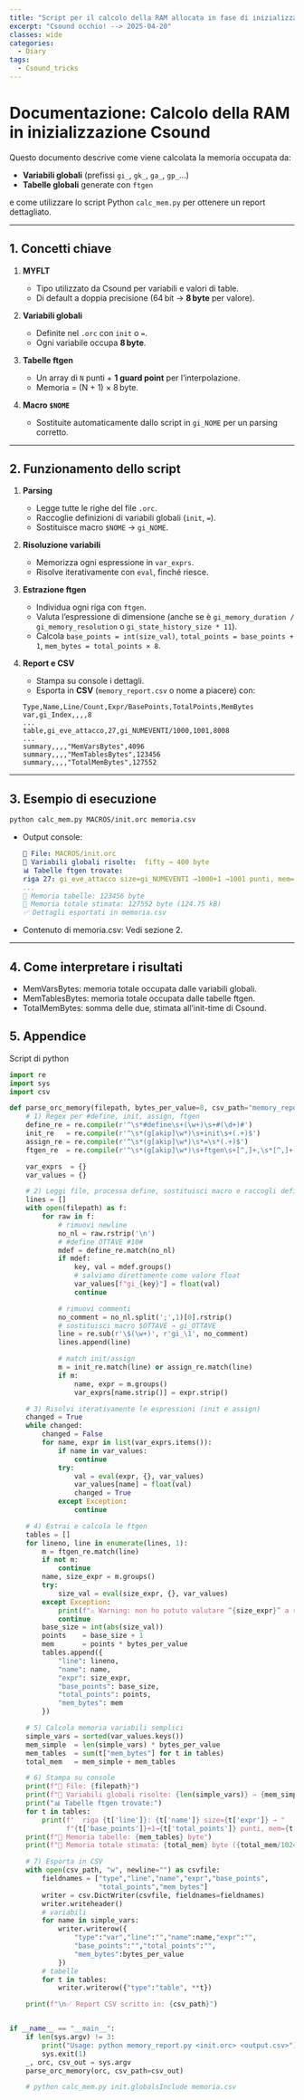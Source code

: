 ```yaml
---
title: "Script per il calcolo della RAM allocata in fase di inizializzazione su csound"
excerpt: "Csound occhio! --> 2025-04-20"
classes: wide
categories:
  - Diary
tags:
  - Csound_tricks
---
```


# Documentazione: Calcolo della RAM in inizializzazione Csound

Questo documento descrive come viene calcolata la memoria occupata da:

- **Variabili globali** (prefissi `gi_`, `gk_`, `ga_`, `gp_`…)  
- **Tabelle globali** generate con `ftgen`  

e come utilizzare lo script Python `calc_mem.py` per ottenere un report dettagliato.

---

## 1. Concetti chiave

1. **MYFLT**  
   - Tipo utilizzato da Csound per variabili e valori di table.  
   - Di default a doppia precisione (64 bit → **8 byte** per valore).

2. **Variabili globali**  
   - Definite nel `.orc` con `init` o `=`.  
   - Ogni variabile occupa **8 byte**.

3. **Tabelle ftgen**  
   - Un array di `N` punti + **1 guard point** per l’interpolazione.  
   - Memoria = (N + 1) × 8 byte.

4. **Macro `$NOME`**  
   - Sostituite automaticamente dallo script in `gi_NOME` per un parsing corretto.

---

## 2. Funzionamento dello script

1. **Parsing**  
   - Legge tutte le righe del file `.orc`.  
   - Raccoglie definizioni di variabili globali (`init`, `=`).  
   - Sostituisce macro `$NOME` → `gi_NOME`.  

2. **Risoluzione variabili**  
   - Memorizza ogni espressione in `var_exprs`.  
   - Risolve iterativamente con `eval`, finché riesce.

3. **Estrazione ftgen**  
   - Individua ogni riga con `ftgen`.  
   - Valuta l’espressione di dimensione (anche se è `gi_memory_duration / gi_memory_resolution` o `gi_state_history_size * 11`).  
   - Calcola `base_points = int(size_val)`, `total_points = base_points + 1`, `mem_bytes = total_points × 8`.

4. **Report e CSV**  
   - Stampa su console i dettagli.  
   - Esporta in **CSV** (`memory_report.csv` o nome a piacere) con:
   ```csv
   Type,Name,Line/Count,Expr/BasePoints,TotalPoints,MemBytes
   var,gi_Index,,,,8
   ...
   table,gi_eve_attacco,27,gi_NUMEVENTI/1000,1001,8008
   ...
   summary,,,,"MemVarsBytes",4096
   summary,,,,"MemTablesBytes",123456
   summary,,,,"TotalMemBytes",127552
    ```
---
## 3. Esempio di esecuzione

```bash
python calc_mem.py MACROS/init.orc memoria.csv
```

  - Output console:
    ```yaml
    📄 File: MACROS/init.orc
    🔢 Variabili globali risolte:  fifty → 400 byte
    📊 Tabelle ftgen trovate:
    riga 27: gi_eve_attacco size=gi_NUMEVENTI →1000+1 →1001 punti, mem=8008 byte
    ...
    🧠 Memoria tabelle: 123456 byte
    🧮 Memoria totale stimata: 127552 byte (124.75 kB)
    ✅ Dettagli esportati in memoria.csv
    ```
  - Contenuto di memoria.csv:
    Vedi sezione 2.
---
## 4. Come interpretare i risultati

  - MemVarsBytes: memoria totale occupata dalle variabili globali.
  - MemTablesBytes: memoria totale occupata dalle tabelle ftgen.
  - TotalMemBytes: somma delle due, stimata all’init-time di Csound.

## 5. Appendice
Script di python
```python
import re
import sys
import csv

def parse_orc_memory(filepath, bytes_per_value=8, csv_path="memory_report.csv"):
    # 1) Regex per #define, init, assign, ftgen
    define_re = re.compile(r'^\s*#define\s+(\w+)\s+#(\d+)#')
    init_re   = re.compile(r'^\s*(g[akip]\w*)\s+init\s+(.+)$')
    assign_re = re.compile(r'^\s*(g[akip]\w*)\s*=\s*(.+)$')
    ftgen_re  = re.compile(r'^\s*(g[akip]\w*)\s+ftgen\s+[^,]+,\s*[^,]+,\s*([^,]+)')

    var_exprs  = {}
    var_values = {}

    # 2) Leggi file, processa define, sostituisci macro e raccogli definizioni
    lines = []
    with open(filepath) as f:
        for raw in f:
            # rimuovi newline
            no_nl = raw.rstrip('\n')
            # #define OTTAVE #10#
            mdef = define_re.match(no_nl)
            if mdef:
                key, val = mdef.groups()
                # salviamo direttamente come valore float
                var_values[f"gi_{key}"] = float(val)
                continue

            # rimuovi commenti
            no_comment = no_nl.split(';',1)[0].rstrip()
            # sostituisci macro $OTTAVE → gi_OTTAVE
            line = re.sub(r'\$(\w+)', r'gi_\1', no_comment)
            lines.append(line)

            # match init/assign
            m = init_re.match(line) or assign_re.match(line)
            if m:
                name, expr = m.groups()
                var_exprs[name.strip()] = expr.strip()

    # 3) Risolvi iterativamente le espressioni (init e assign)
    changed = True
    while changed:
        changed = False
        for name, expr in list(var_exprs.items()):
            if name in var_values:
                continue
            try:
                val = eval(expr, {}, var_values)
                var_values[name] = float(val)
                changed = True
            except Exception:
                continue

    # 4) Estrai e calcola le ftgen
    tables = []
    for lineno, line in enumerate(lines, 1):
        m = ftgen_re.match(line)
        if not m:
            continue
        name, size_expr = m.groups()
        try:
            size_val = eval(size_expr, {}, var_values)
        except Exception:
            print(f"⚠️ Warning: non ho potuto valutare “{size_expr}” a riga {lineno}")
            continue
        base_size = int(abs(size_val))
        points    = base_size + 1
        mem       = points * bytes_per_value
        tables.append({
            "line": lineno,
            "name": name,
            "expr": size_expr,
            "base_points": base_size,
            "total_points": points,
            "mem_bytes": mem
        })

    # 5) Calcola memoria variabili semplici
    simple_vars = sorted(var_values.keys())
    mem_simple  = len(simple_vars) * bytes_per_value
    mem_tables  = sum(t["mem_bytes"] for t in tables)
    total_mem   = mem_simple + mem_tables

    # 6) Stampa su console
    print(f"📄 File: {filepath}")
    print(f"🔢 Variabili globali risolte: {len(simple_vars)} → {mem_simple} byte")
    print("📊 Tabelle ftgen trovate:")
    for t in tables:
        print(f"  riga {t['line']}: {t['name']} size={t['expr']} → "
              f"{t['base_points']}+1→{t['total_points']} punti, mem={t['mem_bytes']} byte")
    print(f"🧠 Memoria tabelle: {mem_tables} byte")
    print(f"🧮 Memoria totale stimata: {total_mem} byte ({total_mem/1024:.2f} kB)")

    # 7) Esporta in CSV
    with open(csv_path, "w", newline="") as csvfile:
        fieldnames = ["type","line","name","expr","base_points",
                      "total_points","mem_bytes"]
        writer = csv.DictWriter(csvfile, fieldnames=fieldnames)
        writer.writeheader()
        # variabili
        for name in simple_vars:
            writer.writerow({
                "type":"var","line":"","name":name,"expr":"",
                "base_points":"","total_points":"",
                "mem_bytes":bytes_per_value
            })
        # tabelle
        for t in tables:
            writer.writerow({"type":"table", **t})

    print(f"\n✅ Report CSV scritto in: {csv_path}")


if __name__ == "__main__":
    if len(sys.argv) != 3:
        print("Usage: python memory_report.py <init.orc> <output.csv>")
        sys.exit(1)
    _, orc, csv_out = sys.argv
    parse_orc_memory(orc, csv_path=csv_out)

    # python calc_mem.py init.globalsInclude memoria.csv
```

